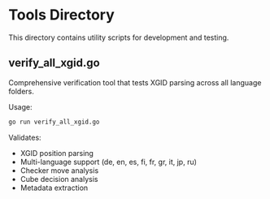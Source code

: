 # Tools Directory

This directory contains utility scripts for development and testing.

## verify_all_xgid.go
Comprehensive verification tool that tests XGID parsing across all language folders.

Usage:
```bash
go run verify_all_xgid.go
```

Validates:
- XGID position parsing
- Multi-language support (de, en, es, fi, fr, gr, it, jp, ru)
- Checker move analysis
- Cube decision analysis
- Metadata extraction
